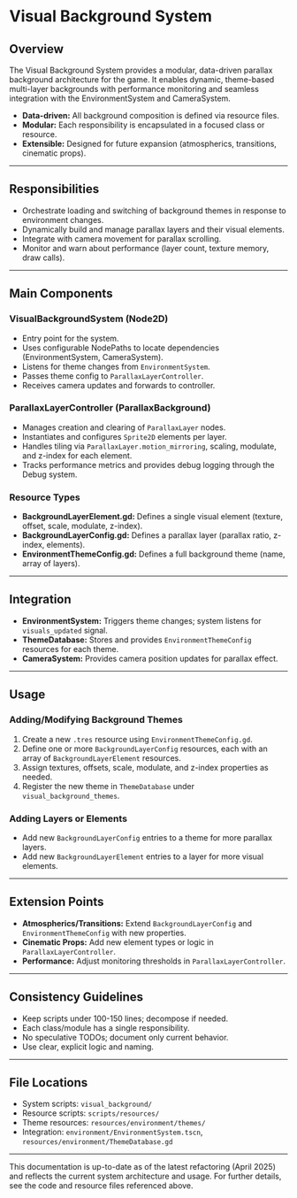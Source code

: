 <!--
WARNING: This file is automatically generated from visual_background/README.md.
Do not edit this file directly. Make changes to the source README.md instead.
Last updated: 2025-04-24 19:28:21
-->

# Visual Background System

## Overview

The Visual Background System provides a modular, data-driven parallax background architecture for the game. It enables dynamic, theme-based multi-layer backgrounds with performance monitoring and seamless integration with the EnvironmentSystem and CameraSystem.

- **Data-driven:** All background composition is defined via resource files.
- **Modular:** Each responsibility is encapsulated in a focused class or resource.
- **Extensible:** Designed for future expansion (atmospherics, transitions, cinematic props).

---

## Responsibilities

- Orchestrate loading and switching of background themes in response to environment changes.
- Dynamically build and manage parallax layers and their visual elements.
- Integrate with camera movement for parallax scrolling.
- Monitor and warn about performance (layer count, texture memory, draw calls).

---

## Main Components

### VisualBackgroundSystem (Node2D)
- Entry point for the system.
- Uses configurable NodePaths to locate dependencies (EnvironmentSystem, CameraSystem).
- Listens for theme changes from `EnvironmentSystem`.
- Passes theme config to `ParallaxLayerController`.
- Receives camera updates and forwards to controller.

### ParallaxLayerController (ParallaxBackground)
- Manages creation and clearing of `ParallaxLayer` nodes.
- Instantiates and configures `Sprite2D` elements per layer.
- Handles tiling via `ParallaxLayer.motion_mirroring`, scaling, modulate, and z-index for each element.
- Tracks performance metrics and provides debug logging through the Debug system.

### Resource Types
- **BackgroundLayerElement.gd:** Defines a single visual element (texture, offset, scale, modulate, z-index).
- **BackgroundLayerConfig.gd:** Defines a parallax layer (parallax ratio, z-index, elements).
- **EnvironmentThemeConfig.gd:** Defines a full background theme (name, array of layers).

---

## Integration

- **EnvironmentSystem:** Triggers theme changes; system listens for `visuals_updated` signal.
- **ThemeDatabase:** Stores and provides `EnvironmentThemeConfig` resources for each theme.
- **CameraSystem:** Provides camera position updates for parallax effect.

---

## Usage

### Adding/Modifying Background Themes

1. Create a new `.tres` resource using `EnvironmentThemeConfig.gd`.
2. Define one or more `BackgroundLayerConfig` resources, each with an array of `BackgroundLayerElement` resources.
3. Assign textures, offsets, scale, modulate, and z-index properties as needed.
4. Register the new theme in `ThemeDatabase` under `visual_background_themes`.

### Adding Layers or Elements

- Add new `BackgroundLayerConfig` entries to a theme for more parallax layers.
- Add new `BackgroundLayerElement` entries to a layer for more visual elements.

---

## Extension Points

- **Atmospherics/Transitions:** Extend `BackgroundLayerConfig` and `EnvironmentThemeConfig` with new properties.
- **Cinematic Props:** Add new element types or logic in `ParallaxLayerController`.
- **Performance:** Adjust monitoring thresholds in `ParallaxLayerController`.

---

## Consistency Guidelines

- Keep scripts under 100-150 lines; decompose if needed.
- Each class/module has a single responsibility.
- No speculative TODOs; document only current behavior.
- Use clear, explicit logic and naming.

---

## File Locations

- System scripts: `visual_background/`
- Resource scripts: `scripts/resources/`
- Theme resources: `resources/environment/themes/`
- Integration: `environment/EnvironmentSystem.tscn`, `resources/environment/ThemeDatabase.gd`

---

This documentation is up-to-date as of the latest refactoring (April 2025) and reflects the current system architecture and usage. For further details, see the code and resource files referenced above.
